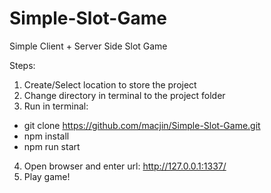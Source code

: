 # Simple-Slot-Game
Simple Client + Server Side Slot Game

Steps:
1. Create/Select location to store the project
2. Change directory in terminal to the project folder
3. Run in terminal:
  * git clone https://github.com/macjin/Simple-Slot-Game.git
  * npm install
  * npm run start
  
4. Open browser and enter url: http://127.0.0.1:1337/
5. Play game!
    
